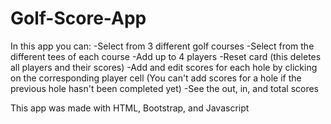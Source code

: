 # Golf-Score-App
In this app you can:
-Select from 3 different golf courses
-Select from the different tees of each course
-Add up to 4 players
-Reset card (this deletes all players and their scores)
-Add and edit scores for each hole by clicking on the corresponding player cell (You can't add scores for a hole if the previous hole hasn't been completed yet)
-See the out, in, and total scores

This app was made with HTML, Bootstrap, and Javascript